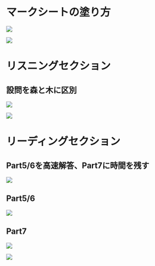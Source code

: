 # マークシートの塗り方

![](https://i.gyazo.com/b61507412861c47b38577ec7fe1899fd.png)

![](https://i.gyazo.com/0ee31902d87a94ff305e97d88122df14.png)

# リスニングセクション

## 設問を森と木に区別

![](https://i.gyazo.com/a916e5b86f6f64e9cc031d3a0e7b8d08.png)

![](https://i.gyazo.com/945eb5d2bfc955c59fcc877c5d851b8b.png)

# リーディングセクション

## Part5/6を高速解答、Part7に時間を残す

![](https://i.gyazo.com/1724163230c7fbd05eea12979b6c2930.png)


## Part5/6

![](https://i.gyazo.com/406b93fd17e8e3797854b18c8fbaf3b6.png)

## Part7

![](https://i.gyazo.com/20826f831da52868ba2eabbf2271eb2d.png)


![](https://i.gyazo.com/e2fcfc75c218c5e7cc4dfafa4fb32027.png)



